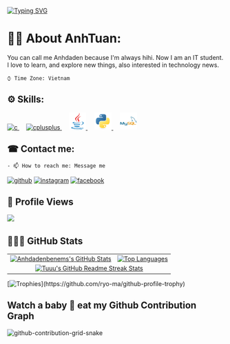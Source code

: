 [![Typing SVG](https://readme-typing-svg.herokuapp.com/?font=Righteous&color=a4a587&size=60&center=true&vCenter=true&width=1000&height=100&lines=Hello+%F0%9F%91%8B+My+name+is+Anh+Tuan.;Nice+to+meet+you)](https://github.com/CodingAce123)

# 👶🏼 About AnhTuan:
You can call me Anhdaden because I'm always hihi.
Now I am an IT student.
I love to learn, and explore new things, also interested in technology news.
```text
⌚︎ Time Zone: Vietnam
```
## ⚙ Skills:
<div align="left">
  <a href="https://www.cprogramming.com" target="_blank" rel="noreferrer"> <img src="https://raw.githubusercontent.com/arasgungore/arasgungore/main/icons/c.svg" alt="c" width="40" height="40" /> </a>
  &nbsp; &nbsp;
  <a href="https://www.cplusplus.com" target="_blank" rel="noreferrer"> <img src="https://raw.githubusercontent.com/arasgungore/arasgungore/main/icons/cplusplus.svg" alt="cplusplus" width="40" height="40" /> </a>
  &nbsp; &nbsp;
  <a href="https://www.java.com" target="_blank" rel="noreferrer"> <img src="https://raw.githubusercontent.com/devicons/devicon/master/icons/java/java-original.svg" alt="java" width="40" height="40" /> </a>
  &nbsp; &nbsp;
  <a href="https://www.python.org" target="_blank" rel="noreferrer"> <img src="https://raw.githubusercontent.com/devicons/devicon/master/icons/python/python-original.svg" alt="python" width="40" height="40" /> </a>
  &nbsp; &nbsp;
  <a href="https://www.mysql.com" target="_blank" rel="noreferrer"> <img src="https://raw.githubusercontent.com/devicons/devicon/master/icons/mysql/mysql-original-wordmark.svg" alt="mysql" width="40" height="40" /> </a>
</div>

## ☎ Contact me:
```text
- 📫 How to reach me: Message me 
```

[<img src='https://cdn.jsdelivr.net/npm/simple-icons@3.0.1/icons/github.svg' alt='github' height='30'>](https://github.com/anhtuan23004)
[<img src='https://cdn.jsdelivr.net/npm/simple-icons@3.0.1/icons/instagram.svg' alt='instagram' height='30'>](https://www.instagram.com/_ahtuan2304_/) 
[<img src='https://cdn.jsdelivr.net/npm/simple-icons@3.0.1/icons/facebook.svg' alt='facebook' height='30'>](https://www.facebook.com/mai.tuan.39948856)

## 🌝 Profile Views
![](https://komarev.com/ghpvc/?username=anhtuan23004&color=69ffb4&style=for-the-badge)

## 👨🏽‍💻 GitHub Stats
<table>
  <tr>
    <td>
      <a href="https://github.com/anuraghazra/github-readme-stats"> <img src="https://github-readme-stats-arasgungore.vercel.app/api?username=anhtuan23004&theme=jolly&hide_border=true&show_icons=true&count_private=true" alt="Anhdadenbenems's GitHub Stats" /> </a>
    </td>
    <td>
      <a href="https://github.com/anuraghazra/github-readme-stats"> <img src="https://github-readme-stats-arasgungore.vercel.app/api/top-langs/?username=anhtuan23004&theme=synthwave&hide_border=true&langs_count=8&layout=compact&count_private=true" alt="Top Languages" /> </a>
    </td>
  </tr>
  <tr>
    <td colspan=2 align="center">
      <a href="https://git.io/streak-stats"> <img src="http://github-readme-streak-stats.herokuapp.com?user=anhtuan23004&hide_border=true&theme=ambient-gradient&date_format=j%20M%5B%20Y%5D" alt="Tuuu's GitHub Readme Streak Stats" /> </a>
    </td>
  </tr>
</table>

[![Trophies](https://github-profile-trophy-arasgungore.vercel.app/?username=anhtuan23004&no-frame=true&no-bg=true&theme=discord&column=8&margin-w=5&margin-h=5&rank=-?)](https://github.com/ryo-ma/github-profile-trophy)



## Watch a baby 🐍 eat my Github Contribution Graph
![github-contribution-grid-snake](https://user-images.githubusercontent.com/109308073/204124026-2b60bb96-2bbf-4603-81ac-a70ec77749f1.svg)
